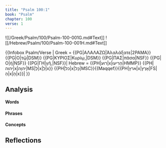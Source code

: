 ```yaml
---
title: "Psalm 100:1"
book: "Psalm"
chapter: 100
verse: 1
---
```

![[/Greek/Psalm/100/Psalm-100-001G.md#Text]]
![[/Hebrew/Psalm/100/Psalm-100-001H.md#Text]]

{{Infobox Psalm/Verse |
  Greek = {{PG|ΑΛΑΛΑΖΩ|Ἀλαλάξατε|2PAMA}} {{PG|Ο|τῷ|DSM}} {{PG|ΚΥΡΙΟΣ|Κυρίῳ,|DSM}} {{PG|ΠΑΣ|πᾶσα|NSF}} {{PG|Ο|ἡ|NSF}} {{PG|ΓΗ|γῆ,|NSF}}|
  Hebrew = {{PH|רוע|x|הָרִיעוּ|HMMP}} {{PH|יהוה|x|יהוָה|MS|לְ|x|לַ|x}} {{PH|כל|x|כָּל|MSC}}{{Maqqef}}{{PH|ארץ|x|אָרֶץ|FS|הַ|x|הָ|x}}׃|
}}

## Analysis

#### Words

#### Phrases

#### Concepts

## Reflections
